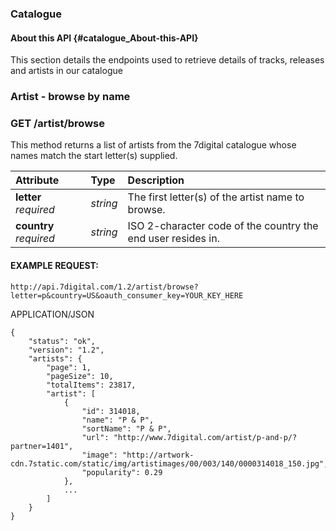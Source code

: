 ### Catalogue

#### About this API {#catalogue_About-this-API}

This section details the endpoints used to retrieve details of tracks, releases and artists in our catalogue

### Artist - browse by name

### GET /artist/browse

This method returns a list of artists from the 7digital catalogue whose names match the start letter\(s\) supplied.

| Attribute | Type | Description |
| :--- | :--- | :--- |
| **letter** _required_ | _string_ | The first letter\(s\) of the artist name to browse. |
| **country** _required_ | _string_ | ISO 2-character code of the country the end user resides in. |



#### EXAMPLE REQUEST:

```
http://api.7digital.com/1.2/artist/browse?letter=p&country=US&oauth_consumer_key=YOUR_KEY_HERE

```

APPLICATION/JSON

```
{
    "status": "ok",
    "version": "1.2",
    "artists": {
        "page": 1,
        "pageSize": 10,
        "totalItems": 23817,
        "artist": [
            {
                "id": 314018,
                "name": "P & P",
                "sortName": "P & P",
                "url": "http://www.7digital.com/artist/p-and-p/?partner=1401",
                "image": "http://artwork-cdn.7static.com/static/img/artistimages/00/003/140/0000314018_150.jpg",
                "popularity": 0.29
            },
            ...
        ]
    }
}
```



